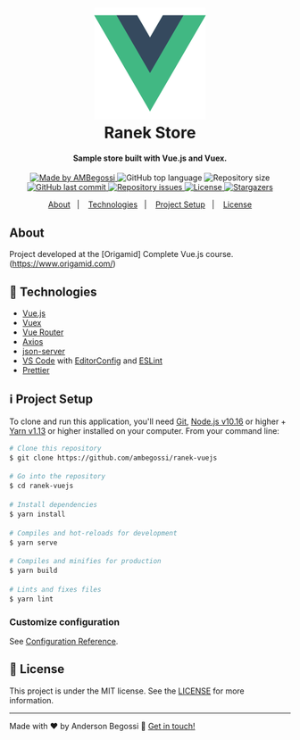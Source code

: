 <h1 align="center">
    <img alt="Vue.js logo" src=".github/logo-vue-js.png" height="200" />
    <br>
    Ranek Store
</h1>

<h4 align="center">
  Sample store built with Vue.js and Vuex.
</h4>

<p align="center">
  <a href="https://ambegossi.com">
    <img alt="Made by AMBegossi" src="https://img.shields.io/badge/made%20by-ambegossi-%2304D361">
  </a>

  <img alt="GitHub top language" src="https://img.shields.io/github/languages/top/ambegossi/ranek-vuejs.svg">

  <img alt="Repository size" src="https://img.shields.io/github/repo-size/ambegossi/ranek-vuejs.svg">

  <a href="https://github.com/ambegossi/ranek-vuejs/commits/master">
    <img alt="GitHub last commit" src="https://img.shields.io/github/last-commit/ambegossi/ranek-vuejs.svg">
  </a>

  <a href="https://github.com/ambegossi/ranek-vuejs/issues">
    <img alt="Repository issues" src="https://img.shields.io/github/issues/ambegossi/ranek-vuejs.svg">
  </a>

  <a href="https://github.com/ambegossi/ranek-vuejs/blob/master/LICENSE.md">
  <img alt="License" src="https://img.shields.io/badge/license-MIT-%2304D361">
  </a>

  <a href="https://github.com/ambegossi/ranek-vuejs/stargazers">
    <img alt="Stargazers" src="https://img.shields.io/github/stars/ambegossi/ranek-vuejs?style=social">
  </a>
</p>

<p align="center">
  <a href="#about">About</a>&nbsp;&nbsp;&nbsp;|&nbsp;&nbsp;&nbsp;
  <a href="#rocket-technologies">Technologies</a>&nbsp;&nbsp;&nbsp;|&nbsp;&nbsp;&nbsp;
  <a href="#information_source-project-setup">Project Setup</a>&nbsp;&nbsp;&nbsp;|&nbsp;&nbsp;&nbsp;
  <a href="#memo-license">License</a>
</p>

## About
Project developed at the [Origamid] Complete Vue.js course.(https://www.origamid.com/)

## :rocket: Technologies

-  [Vue.js](https://vuejs.org/)
-  [Vuex](https://vuex.vuejs.org/)
-  [Vue Router](https://router.vuejs.org/)
-  [Axios](https://github.com/axios/axios)
-  [json-server](https://github.com/typicode/json-server)
-  [VS Code][vc] with [EditorConfig][vceditconfig] and [ESLint][vceslint]
-  [Prettier][prettier]

## :information_source: Project Setup

To clone and run this application, you'll need [Git](https://git-scm.com), [Node.js v10.16][nodejs] or higher + [Yarn v1.13][yarn] or higher installed on your computer. From your command line:

```bash
# Clone this repository
$ git clone https://github.com/ambegossi/ranek-vuejs

# Go into the repository
$ cd ranek-vuejs

# Install dependencies
$ yarn install

# Compiles and hot-reloads for development
$ yarn serve

# Compiles and minifies for production
$ yarn build

# Lints and fixes files
$ yarn lint
```

### Customize configuration
See [Configuration Reference](https://cli.vuejs.org/config/).

## :memo: License

This project is under the MIT license. See the [LICENSE](LICENSE.md) for more information.

---

Made with ♥ by Anderson Begossi :wave: [Get in touch!](https://www.linkedin.com/in/anderson-begossi-b5065a130)

[nodejs]: https://nodejs.org/
[yarn]: https://yarnpkg.com/
[vc]: https://code.visualstudio.com/
[vceditconfig]: https://marketplace.visualstudio.com/items?itemName=EditorConfig.EditorConfig
[vceslint]: https://marketplace.visualstudio.com/items?itemName=dbaeumer.vscode-eslint
[prettier]: https://prettier.io/
